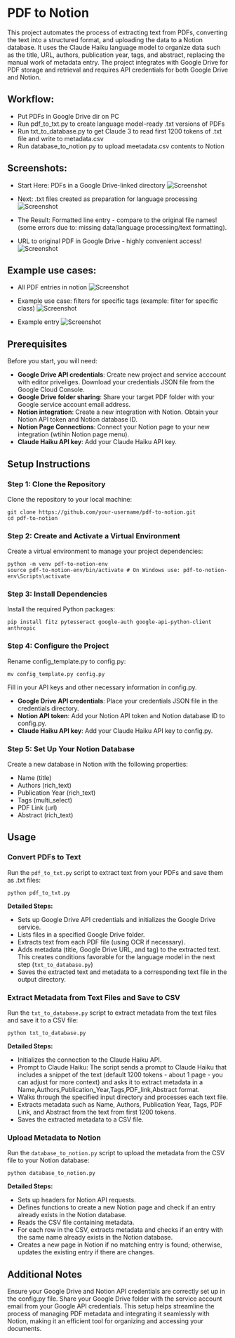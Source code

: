 # PDF to Notion

This project automates the process of extracting text from PDFs, converting the text into a structured format, and uploading the data to a Notion database. It uses the Claude Haiku language model to organize data such as the title, URL, authors, publication year, tags, and abstract, replacing the manual work of metadata entry. The project integrates with Google Drive for PDF storage and retrieval and requires API credentials for both Google Drive and Notion.

## Workflow:
- Put PDFs in Google Drive dir on PC
- Run pdf_to_txt.py to create language model-ready .txt versions of PDFs
- Run txt_to_database.py to get Claude 3 to read first 1200 tokens of .txt file and write to metadata.csv
- Run database_to_notion.py to upload meetadata.csv contents to Notion
## Screenshots:
- Start Here: PDFs in a Google Drive-linked directory
![Screenshot](./screenshots/Screenshot%202024-06-12%20221932.png)

- Next: .txt files created as preparation for language processing  
![Screenshot](./screenshots/Screenshot%202024-06-12%20221947.png)

- The Result: Formatted line entry - compare to the original file names! (some errors due to: missing data/language processing/text formatting). 
- URL to original PDF in Google Drive - highly convenient access!
![Screenshot](./screenshots/Screenshot%202024-06-12%20222101.png)

## Example use cases:
- All PDF entries in notion
![Screenshot](./screenshots/Screenshot%202024-06-12%20224412.png)

- Example use case: filters for specific tags (example: filter for specific class)
![Screenshot](./screenshots/Screenshot%202024-06-11%20123601.png)

- Example entry
![Screenshot](./screenshots/Screenshot%202024-06-11%20123639.png)



## Prerequisites

Before you start, you will need:

- **Google Drive API credentials**: Create new project and service acccount with editor priveliges. Download your credentials JSON file from the Google Cloud Console.
- **Google Drive folder sharing**: Share your target PDF folder with your Google service account email address.
- **Notion integration**: Create a new integration with Notion. Obtain your Notion API token and Notion database ID.
- **Notion Page Connections**: Connect your Notion page to your new integration (wtihin Notion page menu).
- **Claude Haiku API key**: Add your Claude Haiku API key.

## Setup Instructions

### Step 1: Clone the Repository

Clone the repository to your local machine:

    git clone https://github.com/your-username/pdf-to-notion.git
    cd pdf-to-notion

### Step 2: Create and Activate a Virtual Environment

Create a virtual environment to manage your project dependencies:

    python -m venv pdf-to-notion-env
    source pdf-to-notion-env/bin/activate # On Windows use: pdf-to-notion-env\Scripts\activate

### Step 3: Install Dependencies

Install the required Python packages:

    pip install fitz pytesseract google-auth google-api-python-client anthropic

### Step 4: Configure the Project

Rename config_template.py to config.py:

    mv config_template.py config.py

Fill in your API keys and other necessary information in config.py.

- **Google Drive API credentials**: Place your credentials JSON file in the credentials directory.
- **Notion API token**: Add your Notion API token and Notion database ID to config.py.
- **Claude Haiku API key**: Add your Claude Haiku API key to config.py.

### Step 5: Set Up Your Notion Database

Create a new database in Notion with the following properties:

- Name (title)
- Authors (rich_text)
- Publication Year (rich_text)
- Tags (multi_select)
- PDF Link (url)
- Abstract (rich_text)

## Usage

### Convert PDFs to Text

Run the `pdf_to_txt.py` script to extract text from your PDFs and save them as .txt files:

    python pdf_to_txt.py

**Detailed Steps:**
- Sets up Google Drive API credentials and initializes the Google Drive service.
- Lists files in a specified Google Drive folder.
- Extracts text from each PDF file (using OCR if necessary).
- Adds metadata (title, Google Drive URL, and tag) to the extracted text. This creates conditions favorable for the language model in the next step (`txt_to_database.py`)
- Saves the extracted text and metadata to a corresponding text file in the output directory.

### Extract Metadata from Text Files and Save to CSV

Run the `txt_to_database.py` script to extract metadata from the text files and save it to a CSV file:

    python txt_to_database.py

**Detailed Steps:**
- Initializes the connection to the Claude Haiku API.
- Prompt to Claude Haiku: The script sends a prompt to Claude Haiku that includes a snippet of the text (default 1200 tokens - about 1 page - you can adjust for more context) and asks it to extract metadata in a Name,Authors,Publication_Year,Tags,PDF_link,Abstract format.
- Walks through the specified input directory and processes each text file.
- Extracts metadata such as Name, Authors, Publication Year, Tags, PDF Link, and Abstract from the text from first 1200 tokens.
- Saves the extracted metadata to a CSV file.

### Upload Metadata to Notion

Run the `database_to_notion.py` script to upload the metadata from the CSV file to your Notion database:

    python database_to_notion.py

**Detailed Steps:**
- Sets up headers for Notion API requests.
- Defines functions to create a new Notion page and check if an entry already exists in the Notion database.
- Reads the CSV file containing metadata.
- For each row in the CSV, extracts metadata and checks if an entry with the same name already exists in the Notion database.
- Creates a new page in Notion if no matching entry is found; otherwise, updates the existing entry if there are changes.

## Additional Notes

Ensure your Google Drive and Notion API credentials are correctly set up in the config.py file.
Share your Google Drive folder with the service account email from your Google API credentials.
This setup helps streamline the process of managing PDF metadata and integrating it seamlessly with Notion, making it an efficient tool for organizing and accessing your documents.
